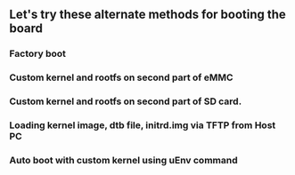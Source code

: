 ## Let's try these alternate methods for booting the board

### Factory boot

### Custom kernel and rootfs on second part of eMMC

### Custom kernel and rootfs on second part of SD card.

### Loading kernel image, dtb file, initrd.img via TFTP from Host PC

### Auto boot with custom kernel using uEnv command
